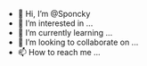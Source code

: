 - 👋 Hi, I’m @Sponcky
- 👀 I’m interested in ...
- 🌱 I’m currently learning ...
- 💞️ I’m looking to collaborate on ...
- 📫 How to reach me ...

<!---
Sponcky/Sponcky is a ✨ special ✨ repository because its `README.md` (this file) appears on your GitHub profile.
You can click the Preview link to take a look at your changes.
--->

